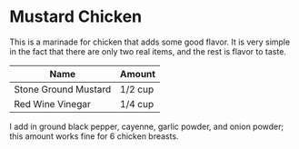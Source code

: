 # Mustard Chicken

This is a marinade for chicken that adds some good flavor. It is very simple in the fact that there are only two real items, and the rest is flavor to taste.

| Name                 | Amount  |
|----------------------|---------|
| Stone Ground Mustard | 1/2 cup |
| Red Wine Vinegar     | 1/4 cup |

I add in ground black pepper, cayenne, garlic powder, and onion powder; this amount works fine for 6 chicken breasts.
